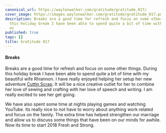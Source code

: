```yaml
---
canonical_url: https://waylonwalker.com/gratitude/gratitude_017/
cover_image: https://images.waylonwalker.com/gratitude/gratitude_017.png
description: Breaks are a good time for refresh and focus on some other things.  During
  this holiday break I have been able to spend quite a bit of time with my beautiful
  wi
published: true
tags: []
title: Gratitude 017
---
```


#### Breaks

Breaks are a good time for refresh and focus on some other things.  During this holiday break I have been able to spend quite a bit of time with my beautiful wife Rhiannon.  I have really enjoyed helping her setup her new adventure [Cuttin Scrap](www.cuttinscrap.com).  It will be a nice creative outlet for her to combine her love of sewing and crafting with her love of speech and writing.  I am really excited to see her get going.


We have also spent some time at nights playing games and watching YouTube.  Its really nice to not have to worry about anything work related and focus on the family.  The extra time has helped strengthen our marriage and allow us to discuss some things that have been on our minds for awhile.  Now its time to start 2018 Fresh and Strong.